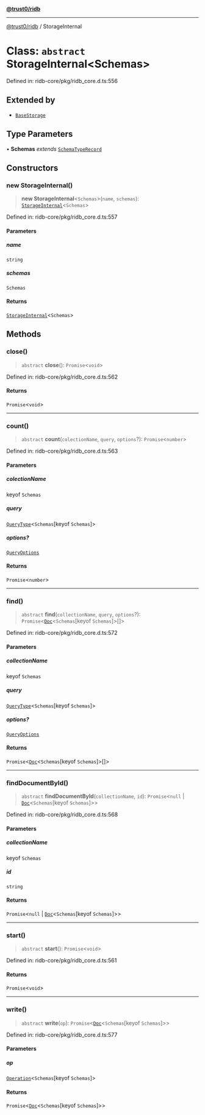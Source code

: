 [**@trust0/ridb**](../README.md)

***

[@trust0/ridb](../README.md) / StorageInternal

# Class: `abstract` StorageInternal\<Schemas\>

Defined in: ridb-core/pkg/ridb\_core.d.ts:556

## Extended by

- [`BaseStorage`](BaseStorage.md)

## Type Parameters

• **Schemas** *extends* [`SchemaTypeRecord`](../type-aliases/SchemaTypeRecord.md)

## Constructors

### new StorageInternal()

> **new StorageInternal**\<`Schemas`\>(`name`, `schemas`): [`StorageInternal`](StorageInternal.md)\<`Schemas`\>

Defined in: ridb-core/pkg/ridb\_core.d.ts:557

#### Parameters

##### name

`string`

##### schemas

`Schemas`

#### Returns

[`StorageInternal`](StorageInternal.md)\<`Schemas`\>

## Methods

### close()

> `abstract` **close**(): `Promise`\<`void`\>

Defined in: ridb-core/pkg/ridb\_core.d.ts:562

#### Returns

`Promise`\<`void`\>

***

### count()

> `abstract` **count**(`colectionName`, `query`, `options`?): `Promise`\<`number`\>

Defined in: ridb-core/pkg/ridb\_core.d.ts:563

#### Parameters

##### colectionName

keyof `Schemas`

##### query

[`QueryType`](../type-aliases/QueryType.md)\<`Schemas`\[keyof `Schemas`\]\>

##### options?

[`QueryOptions`](../type-aliases/QueryOptions.md)

#### Returns

`Promise`\<`number`\>

***

### find()

> `abstract` **find**(`collectionName`, `query`, `options`?): `Promise`\<[`Doc`](../type-aliases/Doc.md)\<`Schemas`\[keyof `Schemas`\]\>[]\>

Defined in: ridb-core/pkg/ridb\_core.d.ts:572

#### Parameters

##### collectionName

keyof `Schemas`

##### query

[`QueryType`](../type-aliases/QueryType.md)\<`Schemas`\[keyof `Schemas`\]\>

##### options?

[`QueryOptions`](../type-aliases/QueryOptions.md)

#### Returns

`Promise`\<[`Doc`](../type-aliases/Doc.md)\<`Schemas`\[keyof `Schemas`\]\>[]\>

***

### findDocumentById()

> `abstract` **findDocumentById**(`collectionName`, `id`): `Promise`\<`null` \| [`Doc`](../type-aliases/Doc.md)\<`Schemas`\[keyof `Schemas`\]\>\>

Defined in: ridb-core/pkg/ridb\_core.d.ts:568

#### Parameters

##### collectionName

keyof `Schemas`

##### id

`string`

#### Returns

`Promise`\<`null` \| [`Doc`](../type-aliases/Doc.md)\<`Schemas`\[keyof `Schemas`\]\>\>

***

### start()

> `abstract` **start**(): `Promise`\<`void`\>

Defined in: ridb-core/pkg/ridb\_core.d.ts:561

#### Returns

`Promise`\<`void`\>

***

### write()

> `abstract` **write**(`op`): `Promise`\<[`Doc`](../type-aliases/Doc.md)\<`Schemas`\[keyof `Schemas`\]\>\>

Defined in: ridb-core/pkg/ridb\_core.d.ts:577

#### Parameters

##### op

[`Operation`](../type-aliases/Operation.md)\<`Schemas`\[keyof `Schemas`\]\>

#### Returns

`Promise`\<[`Doc`](../type-aliases/Doc.md)\<`Schemas`\[keyof `Schemas`\]\>\>
